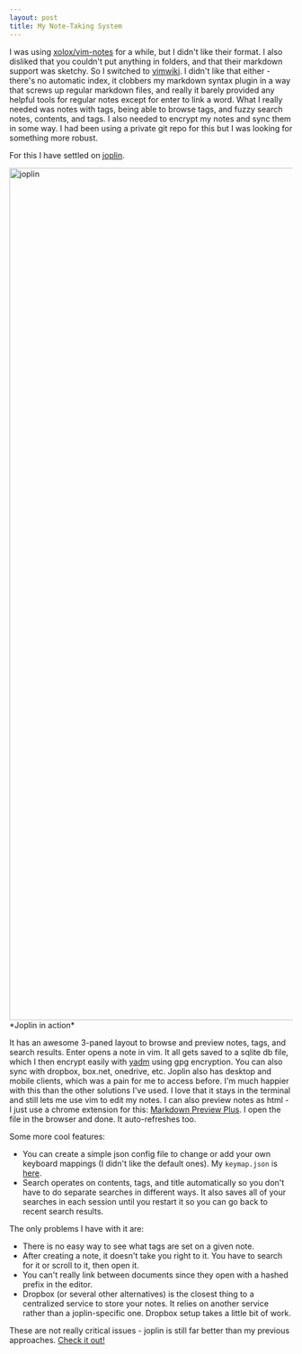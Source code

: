 ```yaml
---
layout: post
title: My Note-Taking System
---
```


I was using [xolox/vim-notes](https://github.com/xolox/vim-notes) for a while, but I didn't like their format. I also disliked that you couldn't put anything in folders, and that their markdown support was sketchy. So I switched to [vimwiki](https://github.com/vimwiki/vimwiki). I didn't like that either - there's no automatic index, it clobbers my markdown syntax plugin in a way that screws up regular markdown files, and really it barely provided any helpful tools for regular notes except for enter to link a word. What I really needed was notes with tags, being able to browse tags, and fuzzy search notes, contents, and tags. I also needed to encrypt my notes and sync them in some way. I had been using a private git repo for this but I was looking for something more robust.
<!--more-->

For this I have settled on [joplin](https://joplin.cozic.net/).

<img src="{{ site.url }}/public/images/joplin.png" width="2452" height="1516" alt="joplin" />
*Joplin in action*

It has an awesome 3-paned layout to browse and preview notes, tags, and search results. Enter opens a note in vim. It all gets saved to a sqlite db file, which I then encrypt easily with [yadm](https://github.com/TheLocehiliosan/yadm) using gpg encryption. You can also sync with dropbox, box.net, onedrive, etc. Joplin also has desktop and mobile clients, which was a pain for me to access before. I'm much happier with this than the other solutions I've used. I love that it stays in the terminal and still lets me use vim to edit my notes. I can also preview notes as html - I just use a chrome extension for this: [Markdown Preview Plus](https://chrome.google.com/webstore/detail/markdown-preview-plus/febilkbfcbhebfnokafefeacimjdckgl). I open the file in the browser and done. It auto-refreshes too.

Some more cool features:

* You can create a simple json config file to change or add your own keyboard mappings (I didn't like the default ones). My `keymap.json` is [here](https://github.com/mikedfunk/dotfiles/blob/master/.config/joplin/keymap.json).
* Search operates on contents, tags, and title automatically so you don't have to do separate searches in different ways. It also saves all of your searches in each session until you restart it so you can go back to recent search results.

The only problems I have with it are:

* There is no easy way to see what tags are set on a given note.
* After creating a note, it doesn't take you right to it. You have to search for it or scroll to it, then open it.
* You can't really link between documents since they open with a hashed prefix in the editor.
* Dropbox (or several other alternatives) is the closest thing to a centralized service to store your notes. It relies on another service rather than a joplin-specific one. Dropbox setup takes a little bit of work.

These are not really critical issues - joplin is still far better than my previous approaches. [Check it out!](https://joplin.cozic.net/)
